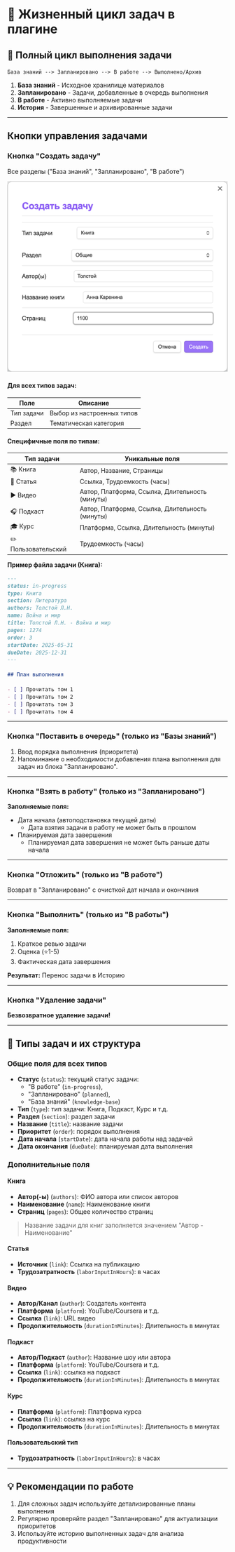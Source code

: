 # 📌 Жизненный цикл задач в плагине

## 🔄 Полный цикл выполнения задачи

```
База знаний --> Запланировано --> В работе --> Выполнено/Архив
```

1. **База знаний** - Исходное хранилище материалов
2. **Запланировано** - Задачи, добавленные в очередь выполнения
3. **В работе** - Активно выполняемые задачи
4. **История** - Завершенные и архивированные задачи

---

## Кнопки управления задачами

### Кнопка "Создать задачу"

Все разделы ("База знаний", "Запланировано", "В работе")

![Создать задачу из Запланировано](images/createTaskKnowledgeBase.png)

#### Для всех типов задач:

| Поле       | Описание                   |
|------------|----------------------------|
| Тип задачи | Выбор из настроенных типов |
| Раздел     | Тематическая категория     |

#### Специфичные поля по типам:

| Тип задачи          | Уникальные поля                                 |
|---------------------|-------------------------------------------------|
| 📚 Книга            | Автор, Название, Страницы                       |
| 📄 Статья           | Ссылка, Трудоемкость (часы)                     |
| ▶ Видео             | Автор, Платформа, Ссылка, Длительность (минуты) |
| 🎧 Подкаст          | Автор, Платформа, Ссылка, Длительность (минуты) |
| 🎓 Курс             | Платформа, Ссылка, Длительность (минуты)        |
| ✏️ Пользовательский | Трудоемкость (часы)                             |

**Пример файла задачи (Книга):**

````markdown
---
status: in-progress
type: Книга
section: Литература
authors: Толстой Л.Н.
name: Война и мир
title: Толстой Л.Н. - Война и мир
pages: 1274
order: 3
startDate: 2025-05-31
dueDate: 2025-12-31
---

## План выполнения

- [ ] Прочитать том 1
- [ ] Прочитать том 2
- [ ] Прочитать том 3
- [ ] Прочитать том 4
````

---

### Кнопка "Поставить в очередь" (только из "Базы знаний")

1. Ввод порядка выполнения (приоритета)
2. Напоминание о необходимости добавления плана выполнения для задач из блока "Запланировано".

---

### Кнопка "Взять в работу" (только из "Запланировано")

**Заполняемые поля:**

- Дата начала (автоподстановка текущей даты)
    - Дата взятия задачи в работу не может быть в прошлом
- Планируемая дата завершения
    - Планируемая дата завершения не может быть раньше даты начала

---

### Кнопка "Отложить" (только из "В работе")

Возврат в "Запланировано" с очисткой дат начала и окончания

---

### Кнопка "Выполнить" (только из "В работы")

**Заполняемые поля:**

1. Краткое ревью задачи
2. Оценка (⭐️1-5)
3. Фактическая дата завершения

**Результат:** Перенос задачи в Историю

---

### Кнопка "Удаление задачи"

**Безвозвратное удаление задачи!**  

---

## 📂 Типы задач и их структура

### Общие поля для всех типов

- **Статус** (`status`): текущий статус задачи: 
    - "В работе" (`in-progress`), 
    - "Запланировано" (`planned`), 
    - "База знаний" (`knowledge-base`)
- **Тип** (`type`): тип задачи: Книга, Подкаст, Курс и т.д.
- **Раздел** (`section`): раздел задачи
- **Название** (`title`): название задачи
- **Приоритет** (`order`): порядок выполнения
- **Дата начала** (`startDate`): дата начала работы над задачей
- **Дата окончания** (`dueDate`): планируемая дата выполнения

### Дополнительные поля

#### Книга

- **Автор(-ы)** (`authors`): ФИО автора или список авторов
- **Наименование** (`name`): Наименование книги
- **Страниц** (`pages`): Общее количество страниц

> Название задачи для книг заполняется значением "Автор - Наименование"

#### Статья

- **Источник** (`link`): Ссылка на публикацию
- **Трудозатратность** (`laborInputInHours`): в часах

#### Видео

- **Автор/Канал** (`author`): Создатель контента
- **Платформа** (`platform`): YouTube/Coursera и т.д.
- **Ссылка** (`link`): URL видео
- **Продолжительность** (`durationInMinutes`): Длительность в минутах

#### Подкаст

- **Автор/Подкаст** (`author`): Название шоу или автора
- **Платформа** (`platform`): YouTube/Coursera и т.д.
- **Ссылка** (`link`): ссылка на подкаст
- **Продолжительность** (`durationInMinutes`): Длительность в минутах

#### Курс

- **Платформа** (`platform`): Платформа курса
- **Ссылка** (`link`): ссылка на курс
- **Продолжительность** (`durationInMinutes`): Длительность в минутах

#### Пользовательский тип

- **Трудозатратность** (`laborInputInHours`): в часах

---

## 💡 Рекомендации по работе

1. Для сложных задач используйте детализированные планы выполнения
2. Регулярно проверяйте раздел "Запланировано" для актуализации приоритетов
3. Используйте историю выполненных задач для анализа продуктивности
